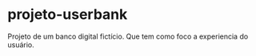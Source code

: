 # projeto-userbank
 Projeto de um banco digital fictício. Que tem como foco a experiencia do usuário.
